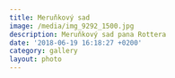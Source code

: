 ```yaml
---
title: Meruňkový sad
image: /media/img_9292_1500.jpg
description: Meruňkový sad pana Rottera
date: '2018-06-19 16:18:27 +0200'
category: gallery
layout: photo
---
```


